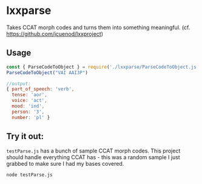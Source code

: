 # lxxparse
Takes CCAT morph codes and turns them into something meaningful. (cf. https://github.com/jcuenod/lxxproject)

## Usage

```javascript
const { ParseCodeToObject } = require('./lxxparse/ParseCodeToObject.js')
ParseCodeToObject("VAI AAI3P")

//output:
{ part_of_speech: 'verb',
  tense: 'aor',
  voice: 'act',
  mood: 'ind',
  person: '3',
  number: 'pl' }
```

## Try it out:

`testParse.js` has a bunch of sample CCAT morph codes. This project should handle everything CCAT has - this was a random sample I just grabbed to make sure I had my bases covered.

    node testParse.js
